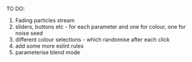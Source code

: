 TO DO:

1. Fading particles stream
2. sliders, buttons etc - for each parameter and one for colour, one for noise seed
3. different colour selections - which randomise after each click
4. add some more eslint rules
5. parameterise blend mode